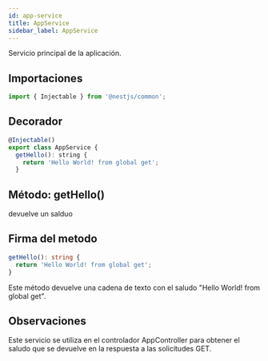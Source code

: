 ```yaml
---
id: app-service
title: AppService
sidebar_label: AppService
---
```


Servicio principal de la aplicación.

## Importaciones

```jsx
import { Injectable } from '@nestjs/common';
```

## Decorador

```js
@Injectable()
export class AppService {
  getHello(): string {
    return 'Hello World! from global get';
  }
  ```

## Método: getHello()
devuelve un salduo

## Firma del metodo
```ts
getHello(): string {
  return 'Hello World! from global get';
}
```
Este método devuelve una cadena de texto con el saludo "Hello World! from global get".

## Observaciones
Este servicio se utiliza en el controlador AppController para obtener el saludo que se devuelve en la respuesta a las solicitudes GET.